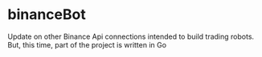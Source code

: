 # binanceBot
Update on other Binance Api connections intended to build trading robots. But, this time, part of the project is written in Go
